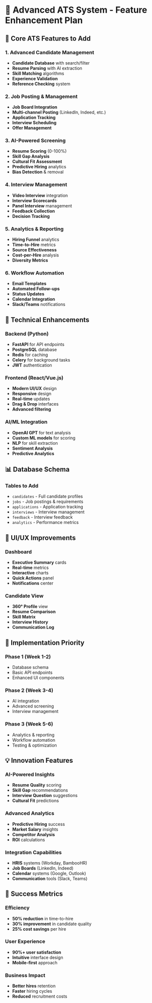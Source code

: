 # 🚀 Advanced ATS System - Feature Enhancement Plan

## 🎯 **Core ATS Features to Add**

### **1. Advanced Candidate Management**
- **Candidate Database** with search/filter
- **Resume Parsing** with AI extraction
- **Skill Matching** algorithms
- **Experience Validation**
- **Reference Checking** system

### **2. Job Posting & Management**
- **Job Board Integration**
- **Multi-channel Posting** (LinkedIn, Indeed, etc.)
- **Application Tracking**
- **Interview Scheduling**
- **Offer Management**

### **3. AI-Powered Screening**
- **Resume Scoring** (0-100%)
- **Skill Gap Analysis**
- **Cultural Fit Assessment**
- **Predictive Hiring** analytics
- **Bias Detection** & removal

### **4. Interview Management**
- **Video Interview** integration
- **Interview Scorecards**
- **Panel Interview** management
- **Feedback Collection**
- **Decision Tracking**

### **5. Analytics & Reporting**
- **Hiring Funnel** analytics
- **Time-to-Hire** metrics
- **Source Effectiveness**
- **Cost-per-Hire** analysis
- **Diversity Metrics**

### **6. Workflow Automation**
- **Email Templates**
- **Automated Follow-ups**
- **Status Updates**
- **Calendar Integration**
- **Slack/Teams** notifications

## 🔧 **Technical Enhancements**

### **Backend (Python)**
- **FastAPI** for API endpoints
- **PostgreSQL** database
- **Redis** for caching
- **Celery** for background tasks
- **JWT** authentication

### **Frontend (React/Vue.js)**
- **Modern UI/UX** design
- **Responsive** design
- **Real-time** updates
- **Drag & Drop** interfaces
- **Advanced filtering**

### **AI/ML Integration**
- **OpenAI GPT** for text analysis
- **Custom ML models** for scoring
- **NLP** for skill extraction
- **Sentiment Analysis**
- **Predictive Analytics**

## 📊 **Database Schema**

### **Tables to Add**
- `candidates` - Full candidate profiles
- `jobs` - Job postings & requirements
- `applications` - Application tracking
- `interviews` - Interview management
- `feedback` - Interview feedback
- `analytics` - Performance metrics

## 🎨 **UI/UX Improvements**

### **Dashboard**
- **Executive Summary** cards
- **Real-time** metrics
- **Interactive** charts
- **Quick Actions** panel
- **Notifications** center

### **Candidate View**
- **360° Profile** view
- **Resume Comparison**
- **Skill Matrix**
- **Interview History**
- **Communication Log**

## 🚀 **Implementation Priority**

### **Phase 1 (Week 1-2)**
- Database schema
- Basic API endpoints
- Enhanced UI components

### **Phase 2 (Week 3-4)**
- AI integration
- Advanced screening
- Interview management

### **Phase 3 (Week 5-6)**
- Analytics & reporting
- Workflow automation
- Testing & optimization

## 💡 **Innovation Features**

### **AI-Powered Insights**
- **Resume Quality** scoring
- **Skill Gap** recommendations
- **Interview Question** suggestions
- **Cultural Fit** predictions

### **Advanced Analytics**
- **Predictive Hiring** success
- **Market Salary** insights
- **Competitor Analysis**
- **ROI** calculations

### **Integration Capabilities**
- **HRIS** systems (Workday, BambooHR)
- **Job Boards** (LinkedIn, Indeed)
- **Calendar** systems (Google, Outlook)
- **Communication** tools (Slack, Teams)

## 🎯 **Success Metrics**

### **Efficiency**
- **50% reduction** in time-to-hire
- **30% improvement** in candidate quality
- **25% cost savings** per hire

### **User Experience**
- **90%+ user satisfaction**
- **Intuitive** interface design
- **Mobile-first** approach

### **Business Impact**
- **Better hires** retention
- **Faster** hiring cycles
- **Reduced** recruitment costs
